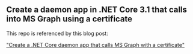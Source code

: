 ## Create a daemon app in .NET Core 3.1 that calls into MS Graph using a certificate

This repo is referenced by this blog post:

["Create a .NET Core daemon app that calls MS Graph with a certificate"](htpps://cmatskas.com/create-a-net-core-deamon-app-that-calls-msgraph-with-a-certificate)
